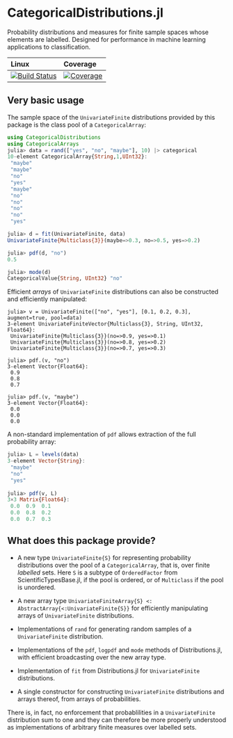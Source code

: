# CategoricalDistributions.jl

Probability distributions and measures for finite sample spaces whose
elements are labelled. Designed for performance in machine learning
applications to classification.

| Linux | Coverage |
| :------------ | :------- |
| [![Build Status](https://github.com/JuliaAI/CategoricalDistributions.jl/workflows/CI/badge.svg)](https://github.com/JuliaAI/CategoricalDistributions.jl/actions) | [![Coverage](https://codecov.io/gh/JuliaAI/CategoricalDistributions.jl/branch/master/graph/badge.svg)](https://codecov.io/github/JuliaAI/CategoricalDistributions.jl?branch=master) |

## Very basic usage

The sample space of the `UnivariateFinite` distributions provided by
this package is the class pool of a `CategoricalArray`:

```julia
using CategoricalDistributions
using CategoricalArrays
julia> data = rand(["yes", "no", "maybe"], 10) |> categorical
10-element CategoricalArray{String,1,UInt32}:
 "maybe"
 "maybe"
 "no"
 "yes"
 "maybe"
 "no"
 "no"
 "no"
 "no"
 "yes"

julia> d = fit(UnivariateFinite, data)
UnivariateFinite{Multiclass{3}}(maybe=>0.3, no=>0.5, yes=>0.2)

julia> pdf(d, "no")
0.5

julia> mode(d)
CategoricalValue{String, UInt32} "no"
```

Efficient *arrays* of `UnivariateFinite` distributions can also be
constructed and efficiently manipulated:

```
julia> v = UnivariateFinite(["no", "yes"], [0.1, 0.2, 0.3], augment=true, pool=data)
3-element UnivariateFiniteVector{Multiclass{3}, String, UInt32, Float64}:
 UnivariateFinite{Multiclass{3}}(no=>0.9, yes=>0.1)
 UnivariateFinite{Multiclass{3}}(no=>0.8, yes=>0.2)
 UnivariateFinite{Multiclass{3}}(no=>0.7, yes=>0.3)

julia> pdf.(v, "no")
3-element Vector{Float64}:
 0.9
 0.8
 0.7

julia> pdf.(v, "maybe")
3-element Vector{Float64}:
 0.0
 0.0
 0.0
```

A non-standard implementation of `pdf` allows extraction of the full
probability array:

```julia
julia> L = levels(data)
3-element Vector{String}:
 "maybe"
 "no"
 "yes"
 
julia> pdf(v, L)
3×3 Matrix{Float64}:
 0.0  0.9  0.1
 0.0  0.8  0.2
 0.0  0.7  0.3
```

## What does this package provide?

- A new type `UnivariateFinite{S}` for representing probability
  distributions over the pool of a `CategoricalArray`, that is, over
  finite *labelled* sets. Here `S` is a subtype of `OrderedFactor`
  from ScientificTypesBase.jl, if the pool is ordered, or of
  `Multiclass` if the pool is unordered.
  
- A new array type `UnivariateFiniteArray{S} <:
  AbstractArray{<:UnivariateFinite{S}}` for efficiently manipulating
  arrays of `UnivariateFinite` distributions.
  
- Implementations of `rand` for generating random samples of a
  `UnivariateFinite` distribution.
  
- Implementations of the `pdf`, `logpdf` and `mode` methods of
  Distributions.jl, with efficient broadcasting over the new array
  type.

- Implementation of `fit` from Distributions.jl for `UnivariateFinite`
  distributions.
  
- A single constructor for constructing `UnivariateFinite`
  distributions and arrays thereof, from arrays of probabilities.

There is, in fact, no enforcement that probablilities in a
`UnivariateFinite` distribution sum to one and they can therefore be
more properly understood as implementations of arbitrary finite
measures over labelled sets.
